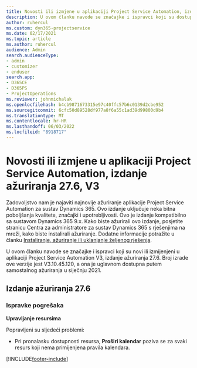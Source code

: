 ```yaml
---
title: Novosti ili izmjene u aplikaciji Project Service Automation, izdanje ažuriranja 27.6, hitni popravak, V3
description: U ovom članku navode se značajke i ispravci koji su dostupni u izdanju ažuriranja 27.6 hitnog popravka aplikacije Project Service Automation, V3.
author: ruhercul
ms.custom: dyn365-projectservice
ms.date: 02/17/2021
ms.topic: article
ms.author: ruhercul
audience: Admin
search.audienceType:
- admin
- customizer
- enduser
search.app:
- D365CE
- D365PS
- ProjectOperations
ms.reviewer: johnmichalak
ms.openlocfilehash: b4cb9871673315e97c40ffc57b6c0139d2cbe952
ms.sourcegitcommit: 6cfc50d89528df977a8f6a55c1ad39d99800d9b4
ms.translationtype: MT
ms.contentlocale: hr-HR
ms.lasthandoff: 06/03/2022
ms.locfileid: "8918717"
---
```

# <a name="whats-new-or-changed-in-project-service-automation-update-release-276-v3"></a>Novosti ili izmjene u aplikaciji Project Service Automation, izdanje ažuriranja 27.6, V3

Zadovoljstvo nam je najaviti najnovije ažuriranje aplikacije Project Service Automation za sustav Dynamics 365. Ovo izdanje uključuje neka bitna poboljšanja kvalitete, značajki i upotrebljivosti. Ovo je izdanje kompatibilno sa sustavom Dynamics 365 9.x. Kako biste ažurirali ovo izdanje, posjetite stranicu Centra za administratore za sustav Dynamics 365 s rješenjima na mreži, kako biste instalirali ažuriranje. Dodatne informacije potražite u članku [Instaliranje, ažuriranje ili uklanjanje željenog rješenja](/power-platform/admin/install-remove-preferred-solution).

U ovom članku navode se značajke i ispravci koji su novi ili izmijenjeni u aplikaciji Project Service Automation V3, izdanje ažuriranja 27.6. Broj izrade ove verzije jest V3.10.45.120, a ona je uglavnom dostupna putem samostalnog ažuriranja u siječnju 2021.

## <a name="update-release-276"></a>Izdanje ažuriranja 27.6

### <a name="bug-fixes"></a>Ispravke pogrešaka


**Upravljanje resursima**

Popravljeni su sljedeći problemi:

- Pri pronalasku dostupnosti resursa, **Proširi kalendar** poziva se za svaki resurs koji nema primijenjena pravila kalendara.


[!INCLUDE[footer-include](../includes/footer-banner.md)]
